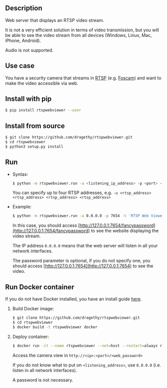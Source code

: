 Description
-----------

Web server that displays an RTSP video stream. 

It is not a very efficient solution in terms of video transmission, but you will be able to see the video stream from all devices (Windows, Linux, Mac, iPhone, Android). 

Audio is not supported.

Use case
--------

You have a security camera that streams in [RTSP](https://en.wikipedia.org/wiki/Real_Time_Streaming_Protocol) (e.g. [Foscam](https://www.amazon.co.uk/Foscam-Wireless-Indoor-Security-Camera/dp/B07WHY74F1)) and want to make the video accessible via web.

Install with pip
----------------

```bash
$ pip install rtspwebviewer --user
```

Install from source
-------------------

```bash
$ git clone https://github.com/dragethy/rtspwebviewer.git
$ cd rtspwebviewer
$ python3 setup.py install
```

Run 
---

* Syntax:
  ```bash
  $ python -m rtspwebviewer.run -a <listening_ip_address> -p <port> -t <web_title> -w <password> -u <rtsp_address>
  ```
  You can specify up to four RTSP addresses, e.g. `-u <rtsp_address> <rtsp_address> <rtsp_address> <rtsp_address>`

* Example:
  ```bash
  $ python -m rtspwebviewer.run -a 0.0.0.0 -p 7654 -t 'RTSP Web Viewer' -w fancypassword -u 'rtsp://user:pass@127.0.0.1:8669/unicast'
  ```
  In this case, you should access [http://127.0.0.1:7654/fancypassword](http://127.0.0.1:7654/fancypassword) to see the website displaying the video stream. 
  
  The IP address `0.0.0.0` means that the web server will listen in all your network interfaces. 

  The password parameter is optional, if you do not specify one, you should access [http://127.0.0.1:7654](http://127.0.0.1:7654) to see the video.
  
 
Run Docker container
---------------------
If you do not have Docker installed, you have an install guide [here](https://github.com/dragethy/how-to/tree/main/docker).

1. Build Docker image:
   ```bash
   $ git clone https://github.com/dragethy/rtspwebviewer.git
   $ cd rtspwebviewer
   $ docker build -t rtspwebviewer docker
   ```

2. Deploy container:
   ```bash
   $ docker run -it --name rtspwebviewer --net=host --restart=always rtspwebviewer:latest python -m rtspwebviewer.run -a <listening_address> -p <listening_port> -t <web_title> -w <web_password> -u <rtsp_address> &
   ```
   Access the camera view in `http://<ip>:<port>/<web_password>`
   
   If you do not know what to put on `<listening_address>`, use `0.0.0.0` (i.e. listen in all network interfaces).
   
   A password is not necessary. 
